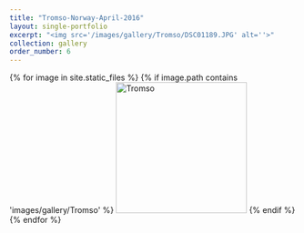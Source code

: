 ```yaml
---
title: "Tromso-Norway-April-2016"
layout: single-portfolio
excerpt: "<img src='/images/gallery/Tromso/DSC01189.JPG' alt=''>"
collection: gallery
order_number: 6
---
```

<p float="left">   
{% for image in site.static_files %}
{% if image.path contains 'images/gallery/Tromso' %}
<img src='{{ site.baseurl }}{{ image.path }}' alt='Tromso' title='Tromso' width="230" />
{% endif %}
{% endfor %}
</p>
<!-- [Poster](/files/pdf/research/PolMeth 2019 Poster.pdf){: .btn--research} -->

